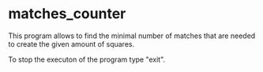 # matches_counter
This program allows to find the minimal number of matches that are needed to create the given amount of squares.

To stop the executon of the program type "exit".
